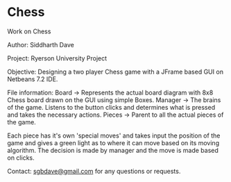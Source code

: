 # Chess
Work on Chess

Author: Siddharth Dave

Project: Ryerson University Project

Objective: Designing a two player Chess game with a JFrame based GUI on Netbeans 7.2 IDE.

File information:
Board -> Represents the actual board diagram with 8x8 Chess board drawn on the GUI using simple Boxes.
Manager -> The brains of the game. Listens to the button clicks and determines what is pressed and takes the necessary actions.
Pieces -> Parent to all the actual pieces of the game.

Each piece has it's own 'special moves' and takes input the position of the game and gives a green light as to where it can move based on its moving algorithm.
The decision is made by manager and the move is made based on clicks.

Contact:
sgbdave@gmail.com 
for any questions or requests.

